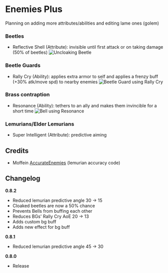 # Enemies Plus

Planning on adding more attributes/abilities and editing lame ones (golem)

### Beetles

- Reflective Shell (Attribute): invisible until first attack or on taking damage (50% of beetles)
  ![Uncloaking Beetle](https://cdn.discordapp.com/attachments/567832879879553037/1193095986923450408/clokbeble.gif)

### Beetle Guards

- Rally Cry (Ability): applies extra armor to self and applies a frenzy buff (+30% atk/move spd) to nearby enemies
  ![Beetle Guard using Rally Cry](https://cdn.discordapp.com/attachments/567832879879553037/1194320598302736436/image.png)

### Brass contraption

- Resonance (Ability): tethers to an ally and makes them invincible for a short time
  ![Bell using Resonance](https://cdn.discordapp.com/attachments/836312463981019193/1193106164012028004/image.png)

### Lemurians/Elder Lemurians

- Super Intelligent (Attribute): predictive aiming

## Credits

- Moffein [AccurateEnemies](https://thunderstore.io/package/Moffein/AccurateEnemies/) (lemurian accuracy code)

## Changelog

**0.8.2**

- Reduced lemurian predictive angle 30 -> 15
- Cloaked beetles are now a 50% chance
- Prevents Bells from buffing each other
- Reduces BGs' Rally Cry AoE 20 -> 13
- Adds custom bg buff
- Adds new effect for bg buff

**0.8.1**

- Reduced lemurian predictive angle 45 -> 30

**0.8.0**

- Release
